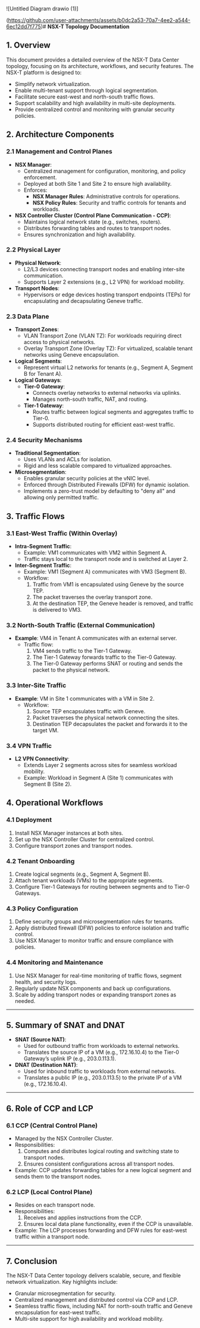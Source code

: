 ![Untitled Diagram drawio (1)]

(https://github.com/user-attachments/assets/b0dc2a53-70a7-4ee2-a544-6ec12dd7f775)# **NSX-T Topology Documentation**


## **1. Overview**
This document provides a detailed overview of the NSX-T Data Center topology, focusing on its architecture, workflows, and security features. The NSX-T platform is designed to:

- Simplify network virtualization.
- Enable multi-tenant support through logical segmentation.
- Facilitate secure east-west and north-south traffic flows.
- Support scalability and high availability in multi-site deployments.
- Provide centralized control and monitoring with granular security policies.

## **2. Architecture Components**

### **2.1 Management and Control Planes**
- **NSX Manager**:
  - Centralized management for configuration, monitoring, and policy enforcement.
  - Deployed at both Site 1 and Site 2 to ensure high availability.
  - Enforces:
    - **NSX Manager Rules**: Administrative controls for operations.
    - **NSX Policy Rules**: Security and traffic controls for tenants and workloads.
- **NSX Controller Cluster (Control Plane Communication - CCP)**:
  - Maintains logical network state (e.g., switches, routers).
  - Distributes forwarding tables and routes to transport nodes.
  - Ensures synchronization and high availability.

### **2.2 Physical Layer**
- **Physical Network**:
  - L2/L3 devices connecting transport nodes and enabling inter-site communication.
  - Supports Layer 2 extensions (e.g., L2 VPN) for workload mobility.
- **Transport Nodes**:
  - Hypervisors or edge devices hosting transport endpoints (TEPs) for encapsulating and decapsulating Geneve traffic.

### **2.3 Data Plane**
- **Transport Zones**:
  - VLAN Transport Zone (VLAN TZ): For workloads requiring direct access to physical networks.
  - Overlay Transport Zone (Overlay TZ): For virtualized, scalable tenant networks using Geneve encapsulation.
- **Logical Segments**:
  - Represent virtual L2 networks for tenants (e.g., Segment A, Segment B for Tenant A).
- **Logical Gateways**:
  - **Tier-0 Gateway**:
    - Connects overlay networks to external networks via uplinks.
    - Manages north-south traffic, NAT, and routing.
  - **Tier-1 Gateway**:
    - Routes traffic between logical segments and aggregates traffic to Tier-0.
    - Supports distributed routing for efficient east-west traffic.

### **2.4 Security Mechanisms**
- **Traditional Segmentation**:
  - Uses VLANs and ACLs for isolation.
  - Rigid and less scalable compared to virtualized approaches.
- **Microsegmentation**:
  - Enables granular security policies at the vNIC level.
  - Enforced through Distributed Firewalls (DFW) for dynamic isolation.
  - Implements a zero-trust model by defaulting to "deny all" and allowing only permitted traffic.

## **3. Traffic Flows**

### **3.1 East-West Traffic (Within Overlay)**
- **Intra-Segment Traffic**:
  - Example: VM1 communicates with VM2 within Segment A.
  - Traffic stays local to the transport node and is switched at Layer 2.
- **Inter-Segment Traffic**:
  - Example: VM1 (Segment A) communicates with VM3 (Segment B).
  - Workflow:
    1. Traffic from VM1 is encapsulated using Geneve by the source TEP.
    2. The packet traverses the overlay transport zone.
    3. At the destination TEP, the Geneve header is removed, and traffic is delivered to VM3.

### **3.2 North-South Traffic (External Communication)**
- **Example**: VM4 in Tenant A communicates with an external server.
  - Traffic flow:
    1. VM4 sends traffic to the Tier-1 Gateway.
    2. The Tier-1 Gateway forwards traffic to the Tier-0 Gateway.
    3. The Tier-0 Gateway performs SNAT or routing and sends the packet to the physical network.

### **3.3 Inter-Site Traffic**
- **Example**: VM in Site 1 communicates with a VM in Site 2.
  - Workflow:
    1. Source TEP encapsulates traffic with Geneve.
    2. Packet traverses the physical network connecting the sites.
    3. Destination TEP decapsulates the packet and forwards it to the target VM.

### **3.4 VPN Traffic**
- **L2 VPN Connectivity**:
  - Extends Layer 2 segments across sites for seamless workload mobility.
  - Example: Workload in Segment A (Site 1) communicates with Segment B (Site 2).

## **4. Operational Workflows**

### **4.1 Deployment**
1. Install NSX Manager instances at both sites.
2. Set up the NSX Controller Cluster for centralized control.
3. Configure transport zones and transport nodes.

### **4.2 Tenant Onboarding**
1. Create logical segments (e.g., Segment A, Segment B).
2. Attach tenant workloads (VMs) to the appropriate segments.
3. Configure Tier-1 Gateways for routing between segments and to Tier-0 Gateways.

### **4.3 Policy Configuration**
1. Define security groups and microsegmentation rules for tenants.
2. Apply distributed firewall (DFW) policies to enforce isolation and traffic control.
3. Use NSX Manager to monitor traffic and ensure compliance with policies.

### **4.4 Monitoring and Maintenance**
1. Use NSX Manager for real-time monitoring of traffic flows, segment health, and security logs.
2. Regularly update NSX components and back up configurations.
3. Scale by adding transport nodes or expanding transport zones as needed.

---

## **5. Summary of SNAT and DNAT**
- **SNAT (Source NAT)**:
  - Used for outbound traffic from workloads to external networks.
  - Translates the source IP of a VM (e.g., 172.16.10.4) to the Tier-0 Gateway’s uplink IP (e.g., 203.0.113.1).
- **DNAT (Destination NAT)**:
  - Used for inbound traffic to workloads from external networks.
  - Translates a public IP (e.g., 203.0.113.5) to the private IP of a VM (e.g., 172.16.10.4).

---

## **6. Role of CCP and LCP**

### **6.1 CCP (Central Control Plane)**
- Managed by the NSX Controller Cluster.
- Responsibilities:
  1. Computes and distributes logical routing and switching state to transport nodes.
  2. Ensures consistent configurations across all transport nodes.
- Example: CCP updates forwarding tables for a new logical segment and sends them to the transport nodes.

### **6.2 LCP (Local Control Plane)**
- Resides on each transport node.
- Responsibilities:
  1. Receives and applies instructions from the CCP.
  2. Ensures local data plane functionality, even if the CCP is unavailable.
- Example: The LCP processes forwarding and DFW rules for east-west traffic within a transport node.

---

## **7. Conclusion**
The NSX-T Data Center topology delivers scalable, secure, and flexible network virtualization. Key highlights include:
- Granular microsegmentation for security.
- Centralized management and distributed control via CCP and LCP.
- Seamless traffic flows, including NAT for north-south traffic and Geneve encapsulation for east-west traffic.
- Multi-site support for high availability and workload mobility.

